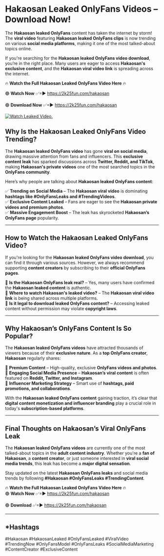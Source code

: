 # Hakaosan Leaked OnlyFans Videos – Download Now!

The **Hakaosan leaked OnlyFans** content has taken the internet by storm! The **viral video** featuring **Hakaosan leaked OnlyFans clips** is now trending on various **social media platforms**, making it one of the most talked-about topics online.  

If you're searching for the **Hakaosan leaked OnlyFans video download**, you’re in the right place. Many users are eager to access **Hakaosan's exclusive content**, and the **Hakaosan viral video link** is spreading across the internet.  

🔥 **Watch the Full Hakaosan Leaked OnlyFans Video Here** 🔥  

🟢 **Watch Now** ✅=► https://2k25fun.com/hakaosan

🟢 **Download Now** ✅=► https://2k25fun.com/hakaosan

[![Watch Leaked Video.](https://miro.medium.com/v2/resize:fit:828/format:webp/1*cilzJN44JGOrTw9NJCrNHA.gif "Watch Leaked Video")](https://2k25fun.com/hakaosan)

## **Why Is the Hakaosan Leaked OnlyFans Video Trending?**  

The **Hakaosan leaked OnlyFans video** has gone **viral on social media**, drawing massive attention from fans and influencers. This **exclusive content leak** has sparked discussions across **Twitter, Reddit, and TikTok**, making **Hakaosan's private videos** one of the most searched topics in the **OnlyFans community**.  

Here’s why people are talking about **Hakaosan leaked OnlyFans content**:  

✅ **Trending on Social Media** – The **Hakaosan viral video** is dominating **hashtags like #OnlyFansLeaks and #TrendingVideos**.  
✅ **Exclusive Content Leaked** – Fans are eager to see the **Hakaosan private videos and premium photos**.  
✅ **Massive Engagement Boost** – The leak has skyrocketed **Hakaosan’s OnlyFans page** popularity.  

---

## **How to Watch the Hakaosan Leaked OnlyFans Video?**  

If you're looking for the **Hakaosan leaked OnlyFans video download**, you can find it through various sources. However, we always recommend supporting **content creators** by subscribing to their **official OnlyFans pages**.  

🔹 **Is the Hakaosan OnlyFans leak real?** – Yes, many users have confirmed the **Hakaosan leaked content** is authentic.  
🔹 **Where to watch Hakaosan's leaked video?** – The **Hakaosan viral video link** is being shared across multiple platforms.  
🔹 **Is it legal to download leaked OnlyFans content?** – Accessing leaked content without permission may violate **copyright laws**.  

---

## **Why Hakaosan’s OnlyFans Content Is So Popular?**  

The **Hakaosan leaked OnlyFans videos** have attracted thousands of viewers because of their **exclusive nature**. As a **top OnlyFans creator**, **Hakaosan** regularly shares:  

📌 **Premium Content** – High-quality, exclusive **OnlyFans videos and photos**.  
📌 **Engaging Social Media Presence** – **Hakaosan’s viral content** is often featured on **Reddit, Twitter, and Instagram**.  
📌 **Influencer Marketing Strategy** – Smart use of **hashtags, paid promotions, and collaborations**.  

With the **Hakaosan leaked OnlyFans content** gaining traction, it’s clear that **digital content monetization and influencer branding** play a crucial role in today's **subscription-based platforms**.  

---

## **Final Thoughts on Hakaosan’s Viral OnlyFans Leak**  

The **Hakaosan leaked OnlyFans videos** are currently one of the most talked-about topics in the **adult content industry**. Whether you're a **fan of Hakaosan**, a **content creator**, or just someone interested in **viral social media trends**, this leak has become a **major digital sensation**.  

Stay updated on the latest **Hakaosan OnlyFans leaks** and social media trends by following **#Hakaosan #OnlyFansLeaks #TrendingContent**.  

🔥 **Watch the Full Hakaosan Leaked OnlyFans Video Here** 🔥  
🟢 **Watch Now** ✅=► https://2k25fun.com/hakaosan

🟢 **Download** ✅=► https://2k25fun.com/hakaosan

---

## *Hashtags
#Hakaosan #HakaosanLeaked #OnlyFansLeaked #ViralVideo #TrendingNow #OnlyFansModel #OnlyFansLeaks #SocialMediaMarketing #ContentCreator #ExclusiveContent  